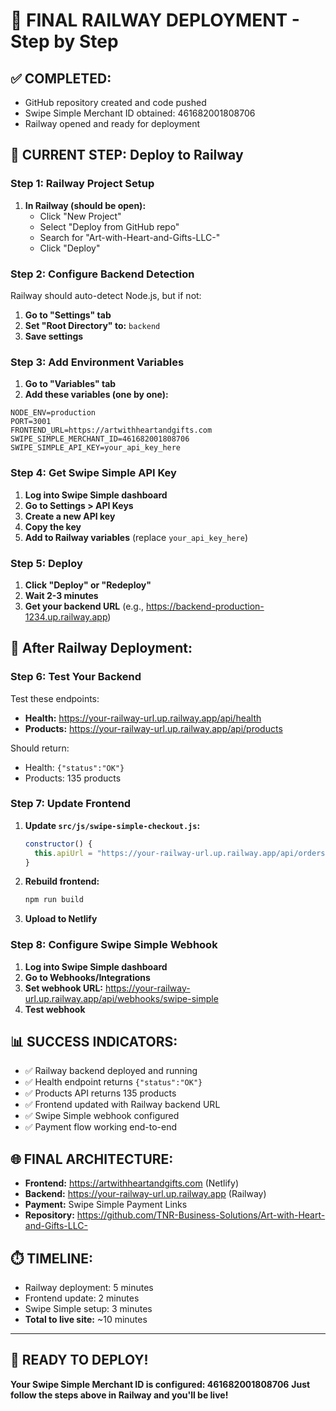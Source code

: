 # 🚀 FINAL RAILWAY DEPLOYMENT - Step by Step

## ✅ **COMPLETED:**
- GitHub repository created and code pushed
- Swipe Simple Merchant ID obtained: 461682001808706
- Railway opened and ready for deployment

## 🎯 **CURRENT STEP: Deploy to Railway**

### **Step 1: Railway Project Setup**
1. **In Railway (should be open):**
   - Click "New Project"
   - Select "Deploy from GitHub repo"
   - Search for "Art-with-Heart-and-Gifts-LLC-"
   - Click "Deploy"

### **Step 2: Configure Backend Detection**
Railway should auto-detect Node.js, but if not:
1. **Go to "Settings" tab**
2. **Set "Root Directory" to:** `backend`
3. **Save settings**

### **Step 3: Add Environment Variables**
1. **Go to "Variables" tab**
2. **Add these variables (one by one):**

```
NODE_ENV=production
PORT=3001
FRONTEND_URL=https://artwithheartandgifts.com
SWIPE_SIMPLE_MERCHANT_ID=461682001808706
SWIPE_SIMPLE_API_KEY=your_api_key_here
```

### **Step 4: Get Swipe Simple API Key**
1. **Log into Swipe Simple dashboard**
2. **Go to Settings > API Keys**
3. **Create a new API key**
4. **Copy the key**
5. **Add to Railway variables** (replace `your_api_key_here`)

### **Step 5: Deploy**
1. **Click "Deploy" or "Redeploy"**
2. **Wait 2-3 minutes**
3. **Get your backend URL** (e.g., https://backend-production-1234.up.railway.app)

## 🔧 **After Railway Deployment:**

### **Step 6: Test Your Backend**
Test these endpoints:
- **Health:** https://your-railway-url.up.railway.app/api/health
- **Products:** https://your-railway-url.up.railway.app/api/products

Should return:
- Health: `{"status":"OK"}`
- Products: 135 products

### **Step 7: Update Frontend**
1. **Update `src/js/swipe-simple-checkout.js`:**
   ```javascript
   constructor() {
     this.apiUrl = "https://your-railway-url.up.railway.app/api/orders";
   }
   ```

2. **Rebuild frontend:**
   ```bash
   npm run build
   ```

3. **Upload to Netlify**

### **Step 8: Configure Swipe Simple Webhook**
1. **Log into Swipe Simple dashboard**
2. **Go to Webhooks/Integrations**
3. **Set webhook URL:** https://your-railway-url.up.railway.app/api/webhooks/swipe-simple
4. **Test webhook**

## 📊 **SUCCESS INDICATORS:**
- ✅ Railway backend deployed and running
- ✅ Health endpoint returns `{"status":"OK"}`
- ✅ Products API returns 135 products
- ✅ Frontend updated with Railway backend URL
- ✅ Swipe Simple webhook configured
- ✅ Payment flow working end-to-end

## 🌐 **FINAL ARCHITECTURE:**
- **Frontend:** https://artwithheartandgifts.com (Netlify)
- **Backend:** https://your-railway-url.up.railway.app (Railway)
- **Payment:** Swipe Simple Payment Links
- **Repository:** https://github.com/TNR-Business-Solutions/Art-with-Heart-and-Gifts-LLC-

## ⏱️ **TIMELINE:**
- Railway deployment: 5 minutes
- Frontend update: 2 minutes
- Swipe Simple setup: 3 minutes
- **Total to live site:** ~10 minutes

---

## 🎉 **READY TO DEPLOY!**

**Your Swipe Simple Merchant ID is configured: 461682001808706**
**Just follow the steps above in Railway and you'll be live!**
